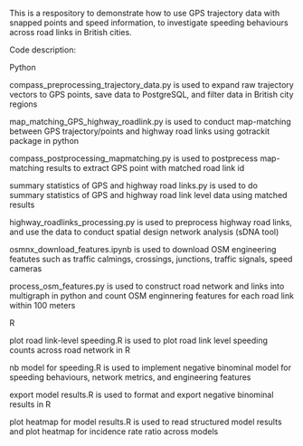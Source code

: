 This is a respository to demonstrate how to use GPS trajectory data with snapped points and speed information, to investigate speeding behaviours across road links in British cities.

Code description:

Python

compass_preprocessing_trajectory_data.py is used to expand raw trajectory vectors to GPS points, save data to PostgreSQL, and filter data in British city regions

map_matching_GPS_highway_roadlink.py is used to conduct map-matching between GPS trajectory/points and highway road links using gotrackit package in python

compass_postprocessing_mapmatching.py is used to postprecess map-matching results to extract GPS point with matched road link id

summary statistics of GPS and highway road links.py is used to do summary statistics of GPS and highway road link level data using matched results

highway_roadlinks_processing.py is used to preprocess highway road links, and use the data to conduct spatial design network analysis (sDNA tool)

osmnx_download_features.ipynb is used to download OSM engineering featutes such as traffic calmings, crossings, junctions, traffic signals, speed cameras

process_osm_features.py is used to construct road network and links into multigraph in python and count OSM enginnering features for each road link within 100 meters


R

plot road link-level speeding.R is used to plot road link level speeding counts across road network in R

nb model for speeding.R is used to implement negative binominal model for speeding behaviours, network metrics, and engineering features

export model results.R is used to format and export negative binominal results in R

plot heatmap for model results.R is used to read structured model results and plot heatmap for incidence rate ratio across models
